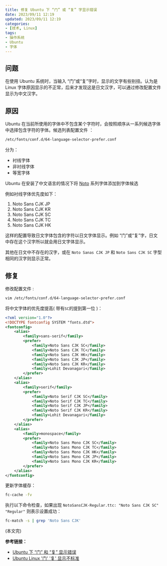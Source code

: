 ```yaml
---
title: 修复 Ubuntu 下 “门” 或 “复” 字显示错误
date: 2023/09/11 12:19
updated: 2023/09/11 12:19
categories:
- [技术, Linux]
tags:
- 操作系统
- Ubuntu
- 字体
---
```


##  问题

在使用 Ubuntu 系统时，当输入  “门”或“复”字时，显示的文字有些别扭。认为是 Linux 字体原因显示的不正常，后来才发现这是日文汉字，可以通过修改配置文件显示为中文汉字。



## 原因

Ubuntu 在当前所使用的字体中不包含某个字符时，会按照顺序从一系列候选字体中选择包含字符的字体。候选列表配置文件 ：

```sh
/etc/fonts/conf.d/64-language-selector-prefer.conf
```

 分为：

- 衬线字体
- 非衬线字体
- 等宽字体

Ubuntu 在安装了中文语言的情况下将 [Noto](https://www.google.com/get/noto) 系列字体添加到字体候选

例如衬线字体优先度如下：

1. Noto Sans CJK JP
2. Noto Sans CJK KR
3. Noto Sans CJK SC
4. Noto Sans CJK TC
5. Noto Sans CJK HK

这样的配置导致日文字体包含的字符以日文字体显示。例如 “门”或“复”字，日文中存在这个汉字所以就会用日文字体显示。

其他在日文中不存在的汉字，或在 `Noto Sanas CJK JP` 和 `Noto Sans CJK SC` 字型相同的汉字则显示正常。



## 修复

修改配置文件 :

```sh
vim /etc/fonts/conf.d/64-language-selector-prefer.conf
```

将中文字体的优先度提高( 带有`SC`的提到第一位 )：

```xml
<?xml version="1.0"?>
<!DOCTYPE fontconfig SYSTEM "fonts.dtd">
<fontconfig>
	<alias>
		<family>sans-serif</family>
		<prefer>
			<family>Noto Sans CJK SC</family>
			<family>Noto Sans CJK TC</family>
			<family>Noto Sans CJK HK</family>
			<family>Noto Sans CJK JP</family>
			<family>Noto Sans CJK KR</family>
			<family>Lohit Devanagari</family>
		</prefer>
	</alias>
	<alias>
		<family>serif</family>
		<prefer>
			<family>Noto Serif CJK SC</family>
			<family>Noto Serif CJK TC</family>
			<family>Noto Serif CJK JP</family>
			<family>Noto Serif CJK KR</family>
			<family>Lohit Devanagari</family>
		</prefer>
	</alias>
	<alias>
		<family>monospace</family>
		<prefer>
			<family>Noto Sans Mono CJK SC</family>
			<family>Noto Sans Mono CJK TC</family>
			<family>Noto Sans Mono CJK HK</family>
			<family>Noto Sans Mono CJK JP</family>
			<family>Noto Sans Mono CJK KR</family>
		</prefer>
	</alias>
</fontconfig>
```



更新字体缓存：

```sh
fc-cache -fv
```

执行以下命令检查，如果出现 `NotoSansCJK-Regular.ttc: "Noto Sans CJK SC" "Regular"` 则表示设置成功：

```sh
fc-match -s | grep 'Noto Sans CJK'
```

(本文完)



**参考链接：**

- [Ubuntu 下 “门” 和 “复” 显示错误](https://bediverezero.github.io/ubuntu/2021/06/04/ubunt-fonts.html)
- [Ubuntu Linux '门' '复' 显示不标准](https://blog.csdn.net/yi0322/article/details/113699524)

